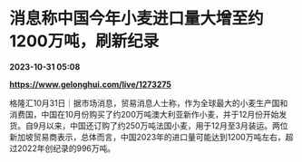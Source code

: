 # 消息称中国今年小麦进口量大增至约1200万吨，刷新纪录

**2023-10-31 05:08**

**https://www.gelonghui.com/live/1273275**

格隆汇10月31日｜据市场消息，贸易消息人士称，作为全球最大的小麦生产国和消费国，中国在10月份购买了约200万吨澳大利亚新作小麦，并于12月份开始发货。自9月以来，中国还订购了约250万吨法国小麦，用于12月至3月装运。两位新加坡贸易商表示，总体而言，中国2023年的进口量可能达到1200万吨左右，超过2022年创纪录的996万吨。